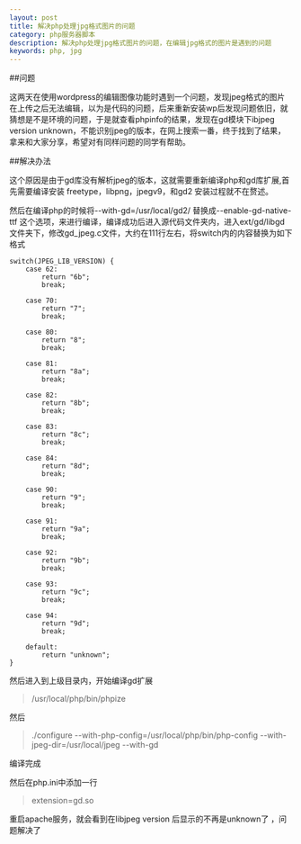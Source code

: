 ```yaml
---
layout: post
title: 解决php处理jpg格式图片的问题
category: php服务器脚本
description: 解决php处理jpg格式图片的问题，在编辑jpg格式的图片是遇到的问题
keywords: php, jpg
---
```


##问题

这两天在使用wordpress的编辑图像功能时遇到一个问题，发现jpeg格式的图片在上传之后无法编辑，以为是代码的问题，后来重新安装wp后发现问题依旧，就猜想是不是环境的问题，于是就查看phpinfo的结果，发现在gd模块下ibjpeg version unknown，不能识别jpeg的版本，在网上搜索一番，终于找到了结果，拿来和大家分享，希望对有同样问题的同学有帮助。 

##解决办法

这个原因是由于gd库没有解析jpeg的版本，这就需要重新编译php和gd库扩展,首先需要编译安装 freetype，libpng，jpegv9，和gd2 安装过程就不在赘述。

然后在编译php的时候将--with-gd=/usr/local/gd2/ 替换成--enable-gd-native-ttf 这个选项，来进行编译，编译成功后进入源代码文件夹内，进入ext/gd/libgd文件夹下，修改gd_jpeg.c文件，大约在111行左右，将switch内的内容替换为如下格式

	switch(JPEG_LIB_VERSION) {
        case 62:
            return "6b";
            break;
 
        case 70:
            return "7";
            break;
 
        case 80:
            return "8";
            break;
 
        case 81:
            return "8a";
            break;
 
        case 82:
            return "8b";
            break;
 
        case 83:
            return "8c";
            break;
 
        case 84:
            return "8d";
            break;
 
        case 90:
            return "9";
            break;
 
        case 91:
            return "9a";
            break;
 
        case 92:
            return "9b";
            break;
 
        case 93:
            return "9c";
            break;
 
        case 94:
            return "9d";
            break;
 
        default:
            return "unknown";
    }

然后进入到上级目录内，开始编译gd扩展

>/usr/local/php/bin/phpize 

然后 
>./configure --with-php-config=/usr/local/php/bin/php-config --with-jpeg-dir=/usr/local/jpeg --with-gd

编译完成

然后在php.ini中添加一行

>extension=gd.so

重启apache服务，就会看到在libjpeg version 后显示的不再是unknown了 ，问题解决了